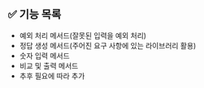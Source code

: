 ## ✅ 기능 목록

- 예외 처리 메서드(잘못된 입력을 예외 처리)
- 정답 생성 메서드(주어진 요구 사항에 있는 라이브러리 활용)
- 숫자 입력 메서드
- 비교 및 출력 메서드
- 추후 필요에 따라 추가